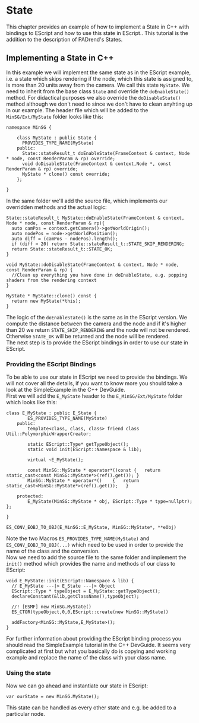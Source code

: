 <!------------------------------------------------------------------------------------------------
This work is licensed under the Creative Commons Attribution-ShareAlike 4.0 International License.
 To view a copy of this license, visit http://creativecommons.org/licenses/by-sa/4.0/.
 Author: Stanislaw Eppinger (eppinger@mail.uni-paderborn.de)
 PADrend Version 1.0.0
------------------------------------------------------------------------------------------------->

# State

This chapter provides an example of how to implement a State in C++ with bindings to EScript and how to use this state in EScript.. This tutorial is the addition to the description of PADrend's States. 

## Implementing a State in C++

In this example we will implement the same state as in the EScript example, i.e. a state which skips rendering if the node, which this state is assigned to, is more than 20 units away from the camera. We call this state `MyState`. We need to inherit from the base class `State` and override the `doEnableState()` method. For didactical purposes we also override the `doDisableState()` method although we don't need to since we don't have to clean anyhting up in our example. The header file which will be added to the `MinSG/Ext/MyState` folder looks like this: 

<!---INCLUDE src=MinSG/NodeStates/State/MyState.h, start=12, end=22--->
<!---BEGINN_CODESECTION--->
<!---Automaticly generated section. Do not edit!!!--->
    namespace MinSG {
    
        class MyState : public State {
          PROVIDES_TYPE_NAME(MyState)
        public:
          State::stateResult_t doEnableState(FrameContext & context, Node * node, const RenderParam & rp) override;
          void doDisableState(FrameContext & context,Node *, const RenderParam & rp) override;
          MyState * clone() const override;
        };
    
    }
<!---END_CODESECTION--->

In the same folder we'll add the source file, which implements our overridden methods and the actual logic:

<!---INCLUDE src=MinSG/NodeStates/State/MyState.cpp, start=14, end=28--->
<!---BEGINN_CODESECTION--->
<!---Automaticly generated section. Do not edit!!!--->
    State::stateResult_t MyState::doEnableState(FrameContext & context, Node * node, const RenderParam & rp){
      auto camPos = context.getCamera()->getWorldOrigin();
      auto nodePos = node->getWorldPosition();
      auto diff = (camPos - nodePos).length();
      if (diff > 20) return State::stateResult_t::STATE_SKIP_RENDERING;
      return State::stateResult_t::STATE_OK;
    }
    
    void MyState::doDisableState(FrameContext & context, Node * node, const RenderParam & rp) {
      //Clean up everything you have done in doEnableState, e.g. popping shaders from the rendering context
    }
    
    MyState * MyState::clone() const {
      return new MyState(*this);
    }
<!---END_CODESECTION--->

The logic of the `doEnableState()` is the same as in the EScript version. We compute the distance between the camera and the node and if it's higher than 20 we return `STATE_SKIP_RENDERING` and the node will not be rendered. Otherwise `STATE_OK` will be returned and the node will be rendered.  
The next step is to provide the EScript bindings in order to use our state in EScript.

### Providing the EScript Bindings

To be able to use our state in EScript we need to provide the bindings. We will not cover all the details, if you want to know more you should take a look at the SimpleExample in the C++ DevGuide.  
First we will add the `E_MyState` header to the `E_MinSG/Ext/MyState` folder which looks like this: 

<!---INCLUDE src=MinSG/NodeStates/State/E_MyState.h, start=23, end=42--->
<!---BEGINN_CODESECTION--->
<!---Automaticly generated section. Do not edit!!!--->
    class E_MyState : public E_State {
            ES_PROVIDES_TYPE_NAME(MyState)
        public:
            template<class, class, class> friend class Util::PolymorphicWrapperCreator;
    
            static EScript::Type* getTypeObject();
            static void init(EScript::Namespace & lib);
    
            virtual ~E_MyState();
    
            const MinSG::MyState * operator*()const	{	return static_cast<const MinSG::MyState*>(ref().get());	}
            MinSG::MyState * operator*()	{	return static_cast<MinSG::MyState*>(ref().get());	}
    
        protected:
            E_MyState(MinSG::MyState * obj, EScript::Type * type=nullptr);
    };
    
    }
    
    ES_CONV_EOBJ_TO_OBJ(E_MinSG::E_MyState, MinSG::MyState*, **eObj)
<!---END_CODESECTION--->

Note the two Macros `ES_PROVIDES_TYPE_NAME(MyState)` and `ES_CONV_EOBJ_TO_OBJ(...)` which need to be used in order to provide the name of the class and the conversion.  
Now we need to add the source file to the same folder and implement the `init()` method which provides the name and methods of our class to EScript:

<!---INCLUDE src=MinSG/NodeStates/State/E_MyState.cpp, start=32, end=41--->
<!---BEGINN_CODESECTION--->
<!---Automaticly generated section. Do not edit!!!--->
    void E_MyState::init(EScript::Namespace & lib) {
      // E_MyState ---|> E_State ---|> Object
      EScript::Type * typeObject = E_MyState::getTypeObject();
      declareConstant(&lib,getClassName(),typeObject);
      
      //! [ESMF] new MinSG.MyState()
      ES_CTOR(typeObject,0,0,EScript::create(new MinSG::MyState))
    
      addFactory<MinSG::MyState,E_MyState>();
    }
<!---END_CODESECTION--->

For further information about providing the EScript binding process you should read the SimpleExample tutorial in the C++ DevGuide. It seems very complicated at first but what you basically do is copying and working example and replace the name of the class with your class name.

### Using the state

Now we can go ahead and instantiate our state in EScript:

```
var ourState = new MinSG.MyState();
```

This state can be handled as every other state and e.g. be added to a particular node.


